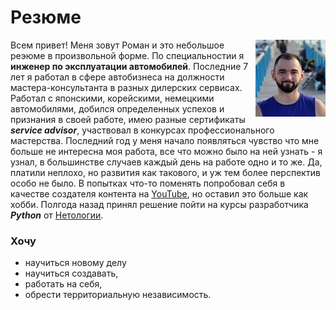# Резюме
<img align="right" src="images\picture.jpg">

Всем привет! Меня зовут Роман и это небольшое реэюме в произвольной форме. По специальностии я **инженер по эксплуатации автомобилей**. Последние 7 лет я работал в сфере автобизнеса на должности мастера-консультанта в разных дилерских сервисах. Работал с японскими, корейскими, немецкими автомобилями, добился определенных успехов и признания в своей работе, имею разные сертификаты **_service advisor_**, участвовал в конкурсах профессионального мастерства. Последний год у меня начало появляться чувство что мне больше не интересна моя работа, все что можно было на ней узнать - я узнал, в большинстве случаев каждый день на работе одно и то же. Да, платили неплохо, но развития как такового, и уж тем более перспектив особо не было. В попытках что-то поменять попробовал себя в качестве создателя контента на [YouTube](https://www.youtube.com/channel/UCNGs1CDHrT3zTHGb2yshTMw/videos "Обязательно посмотрите"), но оставил это больше как хобби. Полгода назад принял решение пойти на курсы разработчика ***Python*** от [Нетологии](https://netology.ru/ "Заходи и записывайся на курсы"). 
### Хочу 
* научиться новому делу 
* научиться создавать, 
* работать на себя, 
* обрести территориальную независимость. 

